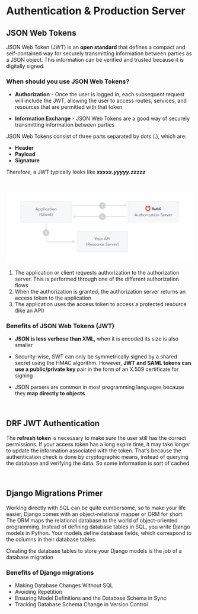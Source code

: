 # Authentication & Production Server

## JSON Web Tokens

JSON Web Token (JWT) is an **open standard** that defines a compact and self-contained way for securely transmitting information between parties as a JSON object. This information can be verified and trusted because it is digitally signed.

### **When should you use JSON Web Tokens?**

- **Authorization** - Once the user is logged in, each subsequent request will include the JWT, allowing the user to access routes, services, and resources that are permitted with that token

- **Information Exchange** - JSON Web Tokens are a good way of securely transmitting information between parties

JSON Web Tokens consist of three parts separated by dots (.), which are:

- **Header**
- **Payload**
- **Signature**

Therefore, a JWT typically looks like **_xxxxx.yyyyy.zzzzz_**

&nbsp;

![client-credentials-grant](../Pictures/client-credentials-grant.png)

1. The application or client requests authorization to the authorization server. This is performed through one of the different authorization flows
2. When the authorization is granted, the authorization server returns an access token to the application
3. The application uses the access token to access a protected resource (like an API)

### **Benefits of JSON Web Tokens (JWT)**

- **JSON is less verbose than XML**, when it is encoded its size is also smaller

- Security-wise, SWT can only be symmetrically signed by a shared secret using the HMAC algorithm. However, **JWT and SAML tokens can use a public/private key** pair in the form of an X.509 certificate for signing

- JSON parsers are common in most programming languages because they **map directly to objects**

&nbsp;

## DRF JWT Authentication

The **refresh token** is necessary to make sure the user still has the correct permissions. If your access token has a long expire time, it may take longer to update the information associated with the token. That’s because the authentication check is done by cryptographic means, instead of querying the database and verifying the data. So some information is sort of cached.

&nbsp;

## Django Migrations Primer

Working directly with SQL can be quite cumbersome, so to make your life easier, Django comes with an object-relational mapper or ORM for short. The ORM maps the relational database to the world of object-oriented programming. Instead of defining database tables in SQL, you write Django models in Python. Your models define database fields, which correspond to the columns in their database tables.

Creating the database tables to store your Django models is the job of a database migration

### **Benefits of Django migrations**

- Making Database Changes Without SQL
- Avoiding Repetition
- Ensuring Model Definitions and the Database Schema in Sync
- Tracking Database Schema Change in Version Control
